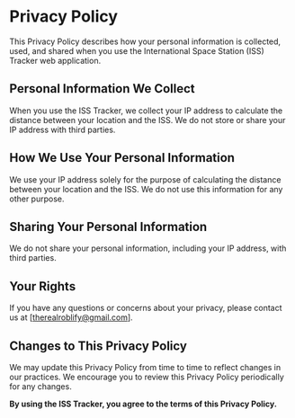 # Privacy Policy
This Privacy Policy describes how your personal information is collected, used, and shared when you use the International Space Station (ISS) Tracker web application.

## Personal Information We Collect
When you use the ISS Tracker, we collect your IP address to calculate the distance between your location and the ISS. We do not store or share your IP address with third parties.

## How We Use Your Personal Information
We use your IP address solely for the purpose of calculating the distance between your location and the ISS. We do not use this information for any other purpose.

## Sharing Your Personal Information
We do not share your personal information, including your IP address, with third parties.

## Your Rights
If you have any questions or concerns about your privacy, please contact us at [therealroblify@gmail.com].

## Changes to This Privacy Policy
We may update this Privacy Policy from time to time to reflect changes in our practices. We encourage you to review this Privacy Policy periodically for any changes.

**By using the ISS Tracker, you agree to the terms of this Privacy Policy.**
